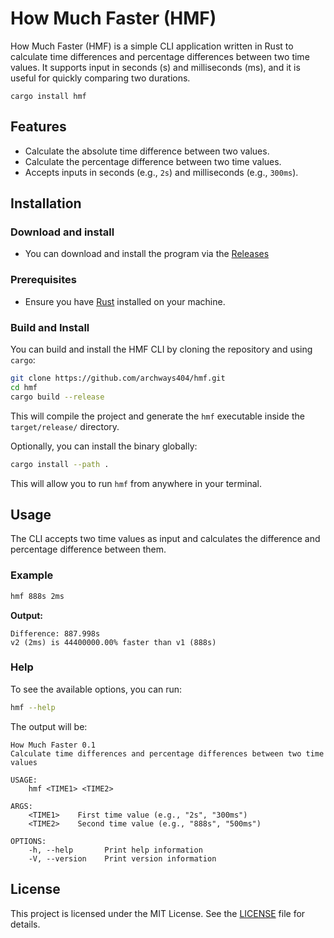 
# How Much Faster (HMF)

How Much Faster (HMF) is a simple CLI application written in Rust to calculate time differences and percentage differences between two time values. It supports input in seconds (s) and milliseconds (ms), and it is useful for quickly comparing two durations.

```
cargo install hmf
```

## Features

- Calculate the absolute time difference between two values.
- Calculate the percentage difference between two time values.
- Accepts inputs in seconds (e.g., `2s`) and milliseconds (e.g., `300ms`).

## Installation

### Download and install

- You can download and install the program via the [Releases](https://github.com/archways404/HMF/releases/)

### Prerequisites

- Ensure you have [Rust](https://www.rust-lang.org/tools/install) installed on your machine.

### Build and Install

You can build and install the HMF CLI by cloning the repository and using `cargo`:

```bash
git clone https://github.com/archways404/hmf.git
cd hmf
cargo build --release
```

This will compile the project and generate the `hmf` executable inside the `target/release/` directory.

Optionally, you can install the binary globally:

```bash
cargo install --path .
```

This will allow you to run `hmf` from anywhere in your terminal.

## Usage

The CLI accepts two time values as input and calculates the difference and percentage difference between them.

### Example

```bash
hmf 888s 2ms
```

**Output:**

```
Difference: 887.998s
v2 (2ms) is 44400000.00% faster than v1 (888s)
```

### Help

To see the available options, you can run:

```bash
hmf --help
```

The output will be:

```
How Much Faster 0.1
Calculate time differences and percentage differences between two time values

USAGE:
    hmf <TIME1> <TIME2>

ARGS:
    <TIME1>    First time value (e.g., "2s", "300ms")
    <TIME2>    Second time value (e.g., "888s", "500ms")

OPTIONS:
    -h, --help       Print help information
    -V, --version    Print version information
```

## License

This project is licensed under the MIT License. See the [LICENSE](https://github.com/archways404/HMF/blob/master/LICENSE) file for details.
